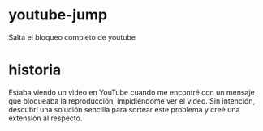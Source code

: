 # youtube-jump
Salta el bloqueo completo de youtube

# historia
Estaba viendo un video en YouTube cuando me encontré con un mensaje que bloqueaba la reproducción, impidiéndome ver el video. Sin intención, descubrí una solución sencilla para sortear este problema y creé una extensión al respecto.

